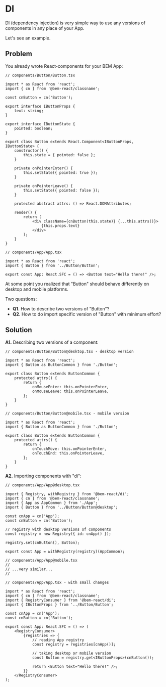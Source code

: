 # DI

DI (dependency injection) is very simple way to use any versions of components in any place of your App.

Let's see an example.

## Problem

You already wrote React-components for your BEM App:

```tsx
// components/Button/Button.tsx

import * as React from 'react';
import { cn } from '@bem-react/classname';

const cnButton = cn('Button');

export interface IButtonProps {
    text: string;
}

export interface IButtonState {
    pointed: boolean;
}

export class Button extends React.Component<IButtonProps, IButtonState> {
    constructor() {
        this.state = { pointed: false };
    }

    private onPointerEnter() {
        this.setState({ pointed: true });
    }

    private onPointerLeave() {
        this.setState({ pointed: false });
    }

    protected abstract attrs: () => React.DOMAttributes;

    render() {
        return (
            <div className={cnButton(this.state)} {...this.attrs()}>
                {this.props.text}
            </div>
        );
    }
}

// components/App/App.tsx

import * as React from 'react';
import { Button } from '../Button/Button';

export const App: React.SFC = () => <Button text="Hello there!" />;
```

At some point you realized that "Button" should behave differently on desktop and mobile platforms.

Two questions:

- **Q1.** How to describe two versions of "Button"?
- **Q2.** How to do import specific version of "Button" with minimum effort?

## Solution

**A1.** Describing two versions of a component:

```tsx
// components/Button/Button@desktop.tsx - desktop version

import * as React from 'react';
import { Button as ButtonCommon } from './Button';

export class Button extends ButtonCommon {
    protected attrs() {
        return {
            onMouseEnter: this.onPointerEnter,
            onMouseLeave: this.onPointerLeave,
        };
    }
}

// components/Button/Button@mobile.tsx - mobile version

import * as React from 'react';
import { Button as ButtonCommon } from './Button';

export class Button extends ButtonCommon {
    protected attrs() {
        return {
            onTouchMove: this.onPointerEnter,
            onTouchEnd: this.onPointerLeave,
        };
    }
}
```

**A2.** Importing components with "di":

```tsx
// components/App/App@desktop.tsx

import { Registry, withRegistry } from '@bem-react/di';
import { cn } from '@bem-react/classname';
import { App as AppCommon } from './App';
import { Button } from '../Button/Button@desktop';

const cnApp = cn('App');
const cnButton = cn('Button');

// registry with desktop versions of components
const registry = new Registry({ id: cnApp() });

registry.set(cnButton(), Button);

export const App = withRegistry(registry)(AppCommon);

// components/App/App@mobile.tsx
//
// ...very similar...
//

// components/App/App.tsx - with small changes

import * as React from 'react';
import { cn } from '@bem-react/classname';
import { RegistryConsumer } from '@bem-react/di';
import { IButtonProps } from '../Button/Button';

const cnApp = cn('App');
const cnButton = cn('Button');

export const App: React.SFC = () => (
    <RegistryConsumer>
        {registries => {
            // reading App registry
            const registry = registries[cnApp()];

            // taking desktop or mobile version
            const Button = registry.get<IButtonProps>(cnButton());

            return <Button text="Hello there!" />;
        }}
    </RegistryConsumer>
);
```
